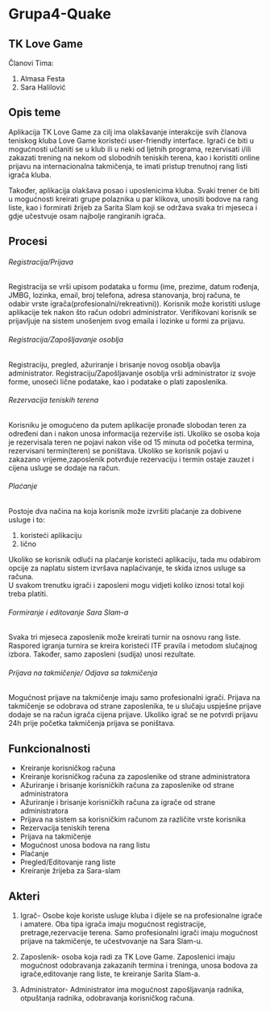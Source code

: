 ﻿# Grupa4-Quake
## TK Love Game

Članovi Tima:
1. Almasa Festa
2. Sara Halilović

## Opis teme

Aplikacija TK Love Game za cilj ima olakšavanje interakcije svih članova teniskog kluba Love Game koristeći user-friendly
interface. Igrači će biti u mogućnosti učlaniti se u klub ili u neki od ljetnih programa, rezervisati i/ili zakazati trening 
na nekom od slobodnih teniskih terena, kao i  koristiti online prijavu na internacionalna takmičenja, te imati pristup trenutnoj 
rang listi igrača kluba. 

Također, aplikacija olakšava posao i uposlenicima kluba. Svaki trener će biti u mogućnosti kreirati grupe polaznika u 
par klikova, unositi bodove na rang liste, kao i formirati žrijeb za Sarita Slam koji se održava svaka tri mjeseca i 
gdje učestvuje osam najbolje rangiranih igrača.

## Procesi

###### Registracija/Prijava

Registracija se vrši upisom podataka u formu (ime, prezime, datum rođenja, JMBG, lozinka, email, broj telefona, adresa stanovanja, 
broj računa, te odabir vrste igrača(profesionalni/rekreativni)). Korisnik može koristiti usluge aplikacije tek nakon što račun odobri 
administrator. Verifikovani korisnik se prijavljuje na sistem unošenjem svog emaila i lozinke u formi za prijavu. 



###### Registracija/Zapošljavanje osoblja

Registraciju, pregled, ažuriranje i brisanje novog osoblja obavlja administrator. 
Registraciju/Zapošljavanje osoblja vrši administrator iz svoje forme, unoseći lične podatake, kao i podatake o plati zaposlenika.


###### Rezervacija teniskih terena

Korisniku je omogućeno da putem aplikacije pronađe slobodan teren za određeni dan i nakon unosa informacija rezerviše isti. 
Ukoliko se osoba koja je rezervisala teren ne pojavi nakon više od 15 minuta od početka termina, rezervisani termin(teren) se poništava. 
Ukoliko se korisnik pojavi u zakazano vrijeme,zaposlenik potvrđuje rezervaciju i termin ostaje zauzet i cijena usluge se dodaje na račun.

###### Plaćanje

Postoje dva načina na koja korisnik može izvršiti plaćanje za dobivene usluge i to:
1. koristeći aplikaciju
2. lično

Ukoliko se korisnik odluči na plaćanje koristeći aplikaciju, tada mu odabirom opcije za naplatu sistem izvršava naplaćivanje, te skida iznos usluge sa računa.  
U svakom trenutku igrači i zaposleni mogu vidjeti koliko iznosi total koji treba platiti. 

###### Formiranje i editovanje Sara Slam-a

Svaka tri mjeseca zaposlenik može kreirati turnir na osnovu rang liste. Raspored igranja turnira se kreira koristeći ITF pravila i metodom slučajnog izbora. 
Također, samo zaposleni (sudija) unosi rezultate.

###### Prijava na takmičenje/ Odjava sa takmičenja

Mogućnost prijave na takmičenje imaju samo profesionalni igrači. Prijava na takmičenje se odobrava od strane zaposlenika, te u slučaju uspješne prijave dodaje se na 
račun igrača cijena prijave. Ukoliko igrač se ne potvrdi prijavu 24h prije početka takmičenja prijava se poništava.





## Funkcionalnosti

- Kreiranje korisničkog računa
- Kreiranje korisničkog računa za zaposlenike od strane administratora
- Ažuriranje i brisanje korisničkih računa za zaposlenike od strane administratora
- Ažuriranje i brisanje korisničkih računa za igrače od strane administratora
- Prijava na sistem sa korisničkim računom za različite vrste korisnika 
- Rezervacija teniskih terena
- Prijava na takmičenje
- Mogućnost unosa bodova na rang listu
- Plaćanje
- Pregled/Editovanje rang liste
- Kreiranje žrijeba za Sara-slam



## Akteri

1. Igrač- Osobe koje koriste usluge kluba i dijele se na profesionalne igrače i amatere. Oba tipa igrača imaju mogućnost registracije, pretrage,rezervacije terena. 
Samo profesionalni igrači imaju mogućnost prijave na takmičenje, te učestvovanje na Sara Slam-u.

2. Zaposlenik- osoba koja radi za TK Love Game. Zaposlenici imaju mogućnost odobravanja zakazanih termina i treninga, unosa bodova za igrače,editovanje rang liste, 
te kreiranje Sarita Slam-a.

3. Administrator- Administrator ima mogućnost zapošljavanja radnika, otpuštanja radnika, odobravanja korisničkog računa.
